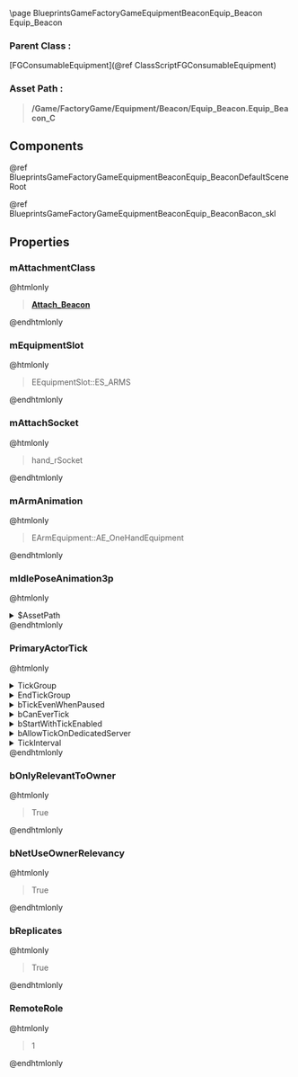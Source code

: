 \page BlueprintsGameFactoryGameEquipmentBeaconEquip_Beacon Equip_Beacon
### Parent Class :
[FGConsumableEquipment](@ref ClassScriptFGConsumableEquipment)
### Asset Path :
<b><blockquote>/Game/FactoryGame/Equipment/Beacon/Equip_Beacon.Equip_Beacon_C</blockquote></b>
## Components

@ref BlueprintsGameFactoryGameEquipmentBeaconEquip_BeaconDefaultSceneRoot

@ref BlueprintsGameFactoryGameEquipmentBeaconEquip_BeaconBacon_skl

## Properties

### mAttachmentClass
@htmlonly
<b><a href="_blueprints_game_factory_game_equipment_beacon_attach__beacon.html"><blockquote>Attach_Beacon</blockquote></a></b>
@endhtmlonly

### mEquipmentSlot
@htmlonly
<blockquote>EEquipmentSlot::ES_ARMS</blockquote>
@endhtmlonly

### mAttachSocket
@htmlonly
<blockquote>hand_rSocket</blockquote>
@endhtmlonly

### mArmAnimation
@htmlonly
<blockquote>EArmEquipment::AE_OneHandEquipment</blockquote>
@endhtmlonly

### mIdlePoseAnimation3p
@htmlonly
<details>
 <summary>$AssetPath</summary>
<b><a href="_blueprints_game_factory_game_character_player_animation_third_person_medkit_idle_01.html"><blockquote>MedkitIdle_01</blockquote></a></b>
</details>
@endhtmlonly

### PrimaryActorTick
@htmlonly
<details>
 <summary>TickGroup</summary>
<blockquote>0</blockquote>
</details>
<details>
 <summary>EndTickGroup</summary>
<blockquote>0</blockquote>
</details>
<details>
 <summary>bTickEvenWhenPaused</summary>
<blockquote>False</blockquote>
</details>
<details>
 <summary>bCanEverTick</summary>
<blockquote>True</blockquote>
</details>
<details>
 <summary>bStartWithTickEnabled</summary>
<blockquote>False</blockquote>
</details>
<details>
 <summary>bAllowTickOnDedicatedServer</summary>
<blockquote>True</blockquote>
</details>
<details>
 <summary>TickInterval</summary>
<blockquote>0</blockquote>
</details>
@endhtmlonly

### bOnlyRelevantToOwner
@htmlonly
<blockquote>True</blockquote>
@endhtmlonly

### bNetUseOwnerRelevancy
@htmlonly
<blockquote>True</blockquote>
@endhtmlonly

### bReplicates
@htmlonly
<blockquote>True</blockquote>
@endhtmlonly

### RemoteRole
@htmlonly
<blockquote>1</blockquote>
@endhtmlonly

